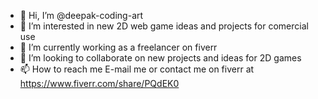 - 👋 Hi, I’m @deepak-coding-art
- 👀 I’m interested in new 2D web game ideas and projects for comercial use
- 🌱 I’m currently working as a freelancer on fiverr
- 💞️ I’m looking to collaborate on new projects and ideas for 2D games
- 📫 How to reach me E-mail me or contact me on fiverr at https://www.fiverr.com/share/PQdEK0

<!---
deepak-coding-art/deepak-coding-art is a ✨ special ✨ repository because its `README.md` (this file) appears on your GitHub profile.
You can click the Preview link to take a look at your changes.
--->
